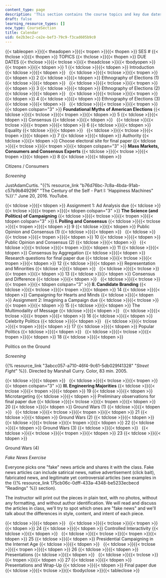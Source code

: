 ```yaml
---
content_type: page
description: 'This section contains the course topics and key due dates for assignments.  '
draft: false
learning_resource_types: []
ocw_type: CourseSection
title: Calendar
uid: 6e2b3ec2-ce2e-bef3-79c9-f3cad605b9c0
---
```

{{< tableopen >}}{{< theadopen >}}{{< tropen >}}{{< thopen >}}
SES #
{{< thclose >}}{{< thopen >}}
TOPICS
{{< thclose >}}{{< thopen >}}
DUE DATES
{{< thclose >}}{{< trclose >}}{{< theadclose >}}{{< tbodyopen >}}{{< tropen >}}{{< tdopen >}}
1
{{< tdclose >}}{{< tdopen >}}
Introduction
{{< tdclose >}}{{< tdopen >}}
 
{{< tdclose >}}{{< trclose >}}{{< tropen >}}{{< tdopen >}}
2
{{< tdclose >}}{{< tdopen >}}
Ethnography of Elections (1)
{{< tdclose >}}{{< tdopen >}}
 
{{< tdclose >}}{{< trclose >}}{{< tropen >}}{{< tdopen >}}
3
{{< tdclose >}}{{< tdopen >}}
Ethnography of Elections (2)
{{< tdclose >}}{{< tdopen >}}
 
{{< tdclose >}}{{< trclose >}}{{< tropen >}}{{< tdopen >}}
4
{{< tdclose >}}{{< tdopen >}}
Ethnography of Elections (3)
{{< tdclose >}}{{< tdopen >}}
 
{{< tdclose >}}{{< trclose >}}{{< tropen >}}{{< tdopen colspan="3" >}}
**Foundational Myths of American Elections**
{{< tdclose >}}{{< trclose >}}{{< tropen >}}{{< tdopen >}}
5
{{< tdclose >}}{{< tdopen >}}
Consensus
{{< tdclose >}}{{< tdopen >}}
 
{{< tdclose >}}{{< trclose >}}{{< tropen >}}{{< tdopen >}}
6
{{< tdclose >}}{{< tdopen >}}
Equality
{{< tdclose >}}{{< tdopen >}}
 
{{< tdclose >}}{{< trclose >}}{{< tropen >}}{{< tdopen >}}
7
{{< tdclose >}}{{< tdopen >}}
Authority
{{< tdclose >}}{{< tdopen >}}
Choose electoral site for final paper
{{< tdclose >}}{{< trclose >}}{{< tropen >}}{{< tdopen colspan="3" >}}
**Mass Markets, Consumers and Consensus Experts**
{{< tdclose >}}{{< trclose >}}{{< tropen >}}{{< tdopen >}}
8
{{< tdclose >}}{{< tdopen >}}

Citizens / Consumers

*Screening*

JustAdamCurtis. "{{% resource_link "b76d76bc-7c8a-4bda-91ab-c57b9b849296" "The Century of the Self - Part I: 'Happiness Machines" %}}'." June 20, 2016. YouTube.

{{< tdclose >}}{{< tdopen >}}
Assignment 1: Ad Analysis due
{{< tdclose >}}{{< trclose >}}{{< tropen >}}{{< tdopen colspan="3" >}}
**The Science (and Politics) of Campaigning**
{{< tdclose >}}{{< trclose >}}{{< tropen >}}{{< tdopen colspan="3" >}}
**I. Polling and Consensus**
{{< tdclose >}}{{< trclose >}}{{< tropen >}}{{< tdopen >}}
9
{{< tdclose >}}{{< tdopen >}}
Public Opinion and Consensus (1)
{{< tdclose >}}{{< tdopen >}}
 
{{< tdclose >}}{{< trclose >}}{{< tropen >}}{{< tdopen >}}
10
{{< tdclose >}}{{< tdopen >}}
Public Opinion and Consensus (2)
{{< tdclose >}}{{< tdopen >}}
 
{{< tdclose >}}{{< trclose >}}{{< tropen >}}{{< tdopen >}}
11
{{< tdclose >}}{{< tdopen >}}
Consensus by Aggregation
{{< tdclose >}}{{< tdopen >}}
Research questions for final paper due
{{< tdclose >}}{{< trclose >}}{{< tropen >}}{{< tdopen >}}
12
{{< tdclose >}}{{< tdopen >}}
Representation and Minorities
{{< tdclose >}}{{< tdopen >}}
 
{{< tdclose >}}{{< trclose >}}{{< tropen >}}{{< tdopen >}}
13
{{< tdclose >}}{{< tdopen >}}
Consensus and Difference
{{< tdclose >}}{{< tdopen >}}
 
{{< tdclose >}}{{< trclose >}}{{< tropen >}}{{< tdopen colspan="3" >}}
**II. Candidate Branding**
{{< tdclose >}}{{< trclose >}}{{< tropen >}}{{< tdopen >}}
14
{{< tdclose >}}{{< tdopen >}}
Campaigning for Hearts and Minds
{{< tdclose >}}{{< tdopen >}}
Assignment 2: Imagining a Campaign due
{{< tdclose >}}{{< trclose >}}{{< tropen >}}{{< tdopen >}}
15
{{< tdclose >}}{{< tdopen >}}
The Multimodality of Message
{{< tdclose >}}{{< tdopen >}}
 
{{< tdclose >}}{{< trclose >}}{{< tropen >}}{{< tdopen >}}
16
{{< tdclose >}}{{< tdopen >}}
Celebrity Politics
{{< tdclose >}}{{< tdopen >}}
 
{{< tdclose >}}{{< trclose >}}{{< tropen >}}{{< tdopen >}}
17
{{< tdclose >}}{{< tdopen >}}
Popular Politics
{{< tdclose >}}{{< tdopen >}}
 
{{< tdclose >}}{{< trclose >}}{{< tropen >}}{{< tdopen >}}
18
{{< tdclose >}}{{< tdopen >}}

Politics on the Ground

*Screening*

{{% resource_link "3abcc057-a710-46f4-9c61-5db029f41328" "*Street Fight*" %}}. Directed by Marshall Curry. Color, 83 min. 2005.

{{< tdclose >}}{{< tdopen >}}
 
{{< tdclose >}}{{< trclose >}}{{< tropen >}}{{< tdopen colspan="3" >}}
**III. Engineering Majorities**
{{< tdclose >}}{{< trclose >}}{{< tropen >}}{{< tdopen >}}
19
{{< tdclose >}}{{< tdopen >}}
Microtargeting
{{< tdclose >}}{{< tdopen >}}
Preliminary observations for final paper due
{{< tdclose >}}{{< trclose >}}{{< tropen >}}{{< tdopen >}}
20
{{< tdclose >}}{{< tdopen >}}
Ground Wars (1)
{{< tdclose >}}{{< tdopen >}}
 
{{< tdclose >}}{{< trclose >}}{{< tropen >}}{{< tdopen >}}
21
{{< tdclose >}}{{< tdopen >}}
Ground Wars (2)
{{< tdclose >}}{{< tdopen >}}
 
{{< tdclose >}}{{< trclose >}}{{< tropen >}}{{< tdopen >}}
22
{{< tdclose >}}{{< tdopen >}}
Ground Wars (3)
{{< tdclose >}}{{< tdopen >}}
 
{{< tdclose >}}{{< trclose >}}{{< tropen >}}{{< tdopen >}}
23
{{< tdclose >}}{{< tdopen >}}

Ground Wars (4)

*Fake News Exercise*

Everyone picks one "fake" news article and shares it with the class. Fake news articles can include satirical news, native advertisement (click bait), fabricated news, and legitimate yet controversial articles (see examples in the {{% resource_link 175cb06c-0dff-433a-4348-be5233ecbecd "Readings" %}} section).

The instructor will print out the pieces in plain text, with no photos, without any formatting, and without author identification. We will read and discuss the articles in class, we'll try to spot which ones are "fake news" and we'll talk about the differences in style, content, and intent of each piece.

{{< tdclose >}}{{< tdopen >}}
 
{{< tdclose >}}{{< trclose >}}{{< tropen >}}{{< tdopen >}}
24
{{< tdclose >}}{{< tdopen >}}
Controlled Interactivity
{{< tdclose >}}{{< tdopen >}}
 
{{< tdclose >}}{{< trclose >}}{{< tropen >}}{{< tdopen >}}
25
{{< tdclose >}}{{< tdopen >}}
Presidential Campaigning in the Internet Age
{{< tdclose >}}{{< tdopen >}}
 
{{< tdclose >}}{{< trclose >}}{{< tropen >}}{{< tdopen >}}
26
{{< tdclose >}}{{< tdopen >}}
Presentations
{{< tdclose >}}{{< tdopen >}}
 
{{< tdclose >}}{{< trclose >}}{{< tropen >}}{{< tdopen >}}
27
{{< tdclose >}}{{< tdopen >}}
Presentations and Wrap-Up
{{< tdclose >}}{{< tdopen >}}
Final paper due
{{< tdclose >}}{{< trclose >}}{{< tbodyclose >}}{{< tableclose >}}